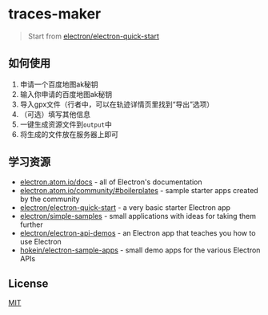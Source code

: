 # traces-maker

> Start from [electron/electron-quick-start](https://github.com/electron/electron-quick-start)

## 如何使用

1. 申请一个百度地图ak秘钥
2. 输入你申请的百度地图ak秘钥
3. 导入gpx文件（行者中，可以在轨迹详情页里找到“导出”选项）
4. （可选）填写其他信息
5. 一键生成资源文件到`output`中
6. 将生成的文件放在服务器上即可

## 学习资源

- [electron.atom.io/docs](http://electron.atom.io/docs) - all of Electron's documentation
- [electron.atom.io/community/#boilerplates](http://electron.atom.io/community/#boilerplates) - sample starter apps created by the community
- [electron/electron-quick-start](https://github.com/electron/electron-quick-start) - a very basic starter Electron app
- [electron/simple-samples](https://github.com/electron/simple-samples) - small applications with ideas for taking them further
- [electron/electron-api-demos](https://github.com/electron/electron-api-demos) - an Electron app that teaches you how to use Electron
- [hokein/electron-sample-apps](https://github.com/hokein/electron-sample-apps) - small demo apps for the various Electron APIs

## License

[MIT](LICENSE.md)
